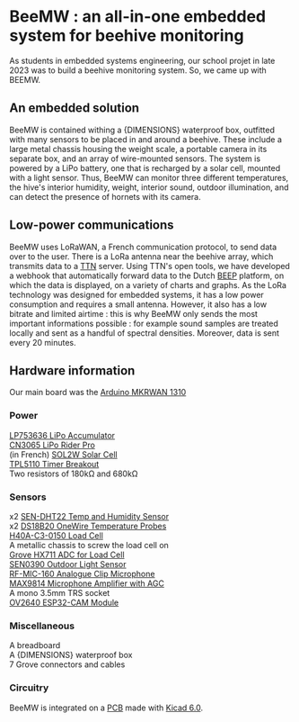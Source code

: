 # BeeMW : an all-in-one embedded system for beehive monitoring

As students in embedded systems engineering, our school projet in late 2023 was to build a beehive monitoring system.  So, we came up with BEEMW.


## An embedded solution

BeeMW is contained withing a {DIMENSIONS} waterproof box, outfitted with many sensors to be placed in and around a beehive. These include a large metal chassis housing the weight scale, a portable camera in its separate box, and an array of wire-mounted sensors. The system is powered by a LiPo battery, one that is recharged by a solar cell, mounted with a light sensor. Thus, BeeMW can monitor three different temperatures, the hive's interior humidity, weight, interior sound, outdoor illumination, and can detect the presence of hornets with its camera.

## Low-power communications

BeeMW uses LoRaWAN, a French communication protocol, to send data over to the user. There is a LoRa antenna near the beehive array, which transmits data to a [TTN](https://www.thethingsnetwork.org/) server. Using TTN's open tools, we have developed a webhook that automatically forward data to the Dutch [BEEP](https://beep.nl/) platform, on which the data is displayed, on a variety of charts and graphs.
As the LoRa technology was designed for embedded systems, it has a low power consumption and requires a small antenna. However, it also has a low bitrate and limited airtime : this is why BeeMW only sends the most important informations possible : for example sound samples are treated locally and sent as a handful of spectral densities. Moreover, data is sent every 20 minutes.

## Hardware information

Our main board was the [Arduino MKRWAN 1310](https://docs.arduino.cc/hardware/mkr-wan-1310/)
### Power
[LP753636 LiPo Accumulator](https://www.tme.eu/en/details/accu-lp753636_cl/rechargeable-batteries/cellevia-batteries/)  
[CN3065 LiPo Rider Pro](https://www.seeedstudio.com/LiPo-Rider-Pro.html)  
(in French) [SOL2W Solar Cell](https://www.gotronic.fr/art-cellule-solaire-sol2w-18995.htm)  
[TPL5110 Timer Breakout](https://www.adafruit.com/product/3435)  
Two resistors of 180kΩ and 680kΩ  
### Sensors
x2 [SEN-DHT22 Temp and Humidity Sensor](https://joy-it.net/en/products/SEN-DHT22)  
x2 [DS18B20 OneWire Temperature Probes](https://www.analog.com/en/products/ds18b20.html)  
[H40A-C3-0150 Load Cell](https://www.bosche.eu/en/scale-components/load-cells/single-point-load-cell/single-point-load-cell-h40a)  
A metallic chassis to screw the load cell on  
[Grove HX711 ADC for Load Cell](https://www.seeedstudio.com/Grove-ADC-for-Load-Cell-HX711-p-4361.html)  
[SEN0390 Outdoor Light Sensor](https://wiki.dfrobot.com/Ambient_Light_Sensor_0_200klx_SKU_SEN0390)  
[RF-MIC-160 Analogue Clip Microphone](https://www.conrad.com/en/p/renkforce-rf-mic-160-clip-speech-microphone-transfer-type-details-analogue-incl-clip-2332132.html)  
[MAX9814 Microphone Amplifier with AGC](https://www.adafruit.com/product/1713)  
A mono 3.5mm TRS socket  
[OV2640 ESP32-CAM Module](https://wiki.dfrobot.com/ESP32_CAMERA-QR_Tutorial)  
### Miscellaneous
A breadboard  
A {DIMENSIONS} waterproof box  
7 Grove connectors and cables  
### Circuitry

BeeMW is integrated on a [PCB](./bmw_pcb.cad) made with [Kicad 6.0](https://www.kicad.org/).